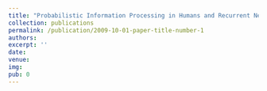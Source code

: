 ```yaml
---
title: "Probabilistic Information Processing in Humans and Recurrent Neural Networks"
collection: publications
permalink: /publication/2009-10-01-paper-title-number-1
authors: 
excerpt: ''
date: 
venue: 
img: 
pub: 0
---
```

